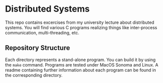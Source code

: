 # Distributed Systems
This repo contains excercises from my university lecture about distributed systems. You will find various C programs realizing things like inter-process communication, multi-threading, etc.

## Repository Structure
Each directory represents a stand-alone program. You can build it by using the `make` command. Programs are tested under MacOS Sonoma and Linux. A readme containing further information about each program can be found in the corresponding directory. 
